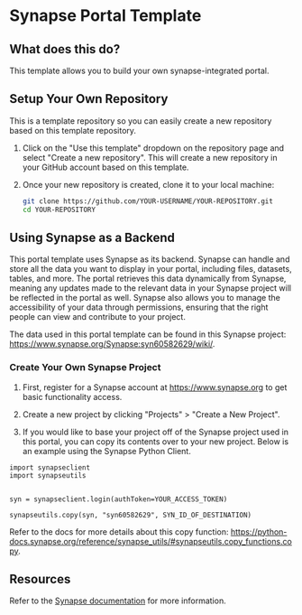 # Synapse Portal Template

## What does this do?

This template allows you to build your own synapse-integrated portal.

## Setup Your Own Repository

This is a template repository so you can easily create a new repository based on this template repository.

1. Click on the "Use this template" dropdown on the repository page and select "Create a new repository". This will create a new repository in your GitHub account based on this template.

2. Once your new repository is created, clone it to your local machine:
   ```bash
   git clone https://github.com/YOUR-USERNAME/YOUR-REPOSITORY.git
   cd YOUR-REPOSITORY
   ```

## Using Synapse as a Backend

This portal template uses Synapse as its backend. Synapse can handle and store all the data you want to display in your portal, including files, datasets, tables, and more. The portal retrieves this data dynamically from Synapse, meaning any updates made to the relevant data in your Synapse project will be reflected in the portal as well. Synapse also allows you to manage the accessibility of your data through permissions, ensuring that the right people can view and contribute to your project.

The data used in this portal template can be found in this Synapse project: https://www.synapse.org/Synapse:syn60582629/wiki/.

### Create Your Own Synapse Project

1. First, register for a Synapse account at https://www.synapse.org to get basic functionality access.

2. Create a new project by clicking "Projects" > "Create a New Project".

3. If you would like to base your project off of the Synapse project used in this portal, you can copy its contents over to your new project. Below is an example using the Synapse Python Client.

```
import synapseclient
import synapseutils


syn = synapseclient.login(authToken=YOUR_ACCESS_TOKEN)

synapseutils.copy(syn, "syn60582629", SYN_ID_OF_DESTINATION)
```

Refer to the docs for more details about this copy function: https://python-docs.synapse.org/reference/synapse_utils/#synapseutils.copy_functions.copy.

## Resources

Refer to the [Synapse documentation](https://help.synapse.org/docs/) for more information.
